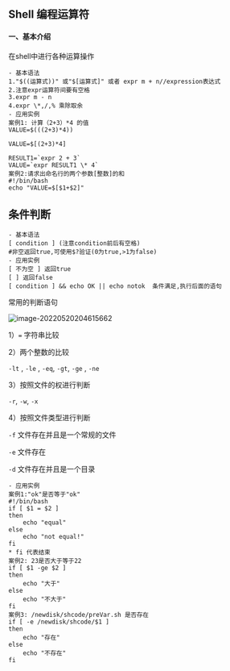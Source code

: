 ## 								Shell 编程运算符 ##

#### 一、基本介绍

在shell中进行各种运算操作

```
- 基本语法
1."$((运算式))" 或"$[运算式]" 或者 expr m + n//expression表达式
2.注意expr运算符间要有空格
3.expr m - n
4.expr \*,/,% 乘除取余
- 应用实例
案例1: 计算（2+3）*4 的值
VALUE=$(((2+3)*4))

VALUE=$[(2+3)*4]

RESULT1=`expr 2 + 3`
VALUE=`expr RESULT1 \* 4`
案例2:请求出命名行的两个参数[整数]的和
#!/bin/bash
echo "VALUE=$[$1+$2]"
```

## 										条件判断 ##

```
- 基本语法
[ condition ] (注意condition前后有空格)
#非空返回true,可使用$?验证(0为true,>1为false)
- 应用实例
[ 不为空 ] 返回true
[ ] 返回false
[ condition ] && echo OK || echo notok  条件满足,执行后面的语句
```

常用的判断语句

![image-20220520204615662](C:\Users\lzh\AppData\Roaming\Typora\typora-user-images\image-20220520204615662.png)

1）`=` 字符串比较

2）两个整数的比较

`-lt` , `-le` ,  `-eq`,  `-gt`,  `-ge` ,  `-ne`

3）按照文件的权进行判断

`-r`, `-w`, `-x`

4）按照文件类型进行判断

`-f`  文件存在并且是一个常规的文件

`-e`  文件存在

`-d`  文件存在并且是一个目录

```
- 应用实例
案例1:"ok"是否等于"ok"
#!/bin/bash
if [ $1 = $2 ]
then
	echo "equal"
else
	echo "not equal!"
fi 
* fi 代表结束
案例2: 23是否大于等于22
if [ $1 -ge $2 ]
then
	echo "大于"
else
	echo "不大于"
fi	
案例3: /newdisk/shcode/preVar.sh 是否存在
if [ -e /newdisk/shcode/$1 ]
then
	echo "存在"
else
	echo "不存在"
fi	
```





